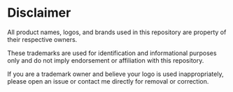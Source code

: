 # Disclaimer

All product names, logos, and brands used in this repository are property of their respective owners.

These trademarks are used for identification and informational purposes only and do not imply endorsement or affiliation with this repository.

If you are a trademark owner and believe your logo is used inappropriately, please open an issue or contact me directly for removal or correction.
